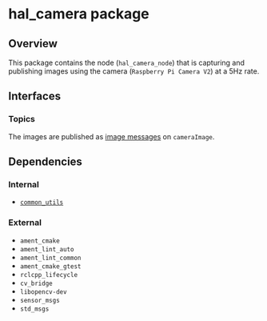 # hal_camera package

## Overview

This package contains the node (`hal_camera_node`) that is capturing and publishing images using the camera (`Raspberry Pi Camera V2`) at a 5Hz rate. 

## Interfaces

### Topics

The images are published as [image messages](https://github.com/ros2/common_interfaces/blob/humble/sensor_msgs/msg/Image.msg) on `cameraImage`.

## Dependencies

### Internal

- [`common_utils`](../../utils/common_utils/README.md)

### External

- `ament_cmake`
- `ament_lint_auto`
- `ament_lint_common`
- `ament_cmake_gtest`
- `rclcpp_lifecycle`
- `cv_bridge`
- `libopencv-dev`
- `sensor_msgs`
- `std_msgs`
